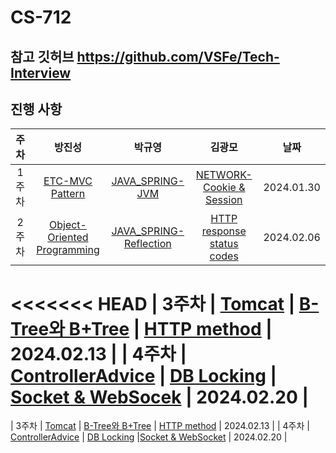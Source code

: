 # CS-712

## 참고 깃허브 https://github.com/VSFe/Tech-Interview

## 진행 사항

| 주차  |                                                               방진성                                                                |                             박규영                              |                                        김광모                                         |    날짜    |
| :---: | :---------------------------------------------------------------------------------------------------------------------------------: | :-------------------------------------------------------------: | :-----------------------------------------------------------------------------------: | :--------: |
| 1주차 |                                         [ETC-MVC Pattern](05-ETC/8_MVC%20Pattern/Readme.md)                                         |        [JAVA_SPRING-JVM](07-JAVA_SPRING/1_JVM/Readme.md)        |       [NETWORK-Cookie & Session](03-NETWORK/1_Cookie%20%26%20Session/Readme.md)       | 2024.01.30 |
| 2주차 | [Object-Oriented Programming](05-ETC/4_%EA%B0%9D%EC%B2%B4%EC%A7%80%ED%96%A5%ED%94%84%EB%A1%9C%EA%B7%B8%EB%9E%98%EB%B0%8D/Readme.md) | [JAVA_SPRING-Reflection](07-JAVA_SPRING/4_Reflection/Readme.md) | [HTTP response status codes](03-NETWORK/2_HTTP%20response%20status%20codes/Readme.md) | 2024.02.06 |

<<<<<<< HEAD
| 3주차 | [Tomcat](07-JAVA_SPRING/18_Tomcat/Readme.md) | [B-Tree와 B+Tree](04-DATABASE/10_B-TREE_B+TREE/Readme.md) | [HTTP method](03-NETWORK/3_Http%20Method/Readme.md) | 2024.02.13 |
| 4주차 | [ControllerAdvice](07-JAVA_SPRING/19_ControllerAdvice/Readme.md) | [DB Locking](04-DATABASE/11_DB-Locking/Readme.md) | [Socket & WebSocek](03-NETWORK/5_Socket%20%26%20Web%20Socket/Readme.md) | 2024.02.20 |
=======
| 3주차 | [Tomcat](07-JAVA_SPRING/18_Tomcat/Readme.md) | [B-Tree와 B+Tree](04-DATABASE/10_B-TREE_B+TREE/Readme.md) | [HTTP method](03-NETWORK/3_Http%20Method/Readme.md) | 2024.02.13 |
| 4주차 | [ControllerAdvice](07-JAVA_SPRING/19_ControllerAdvice/Readme.md) | [DB Locking](04-DATABASE/11_DB-Locking/Readme.md) |[Socket & WebSocket](03-NETWORK/5_Socket%20%26%20Web%20Socket/Readme.md) | 2024.02.20 |
